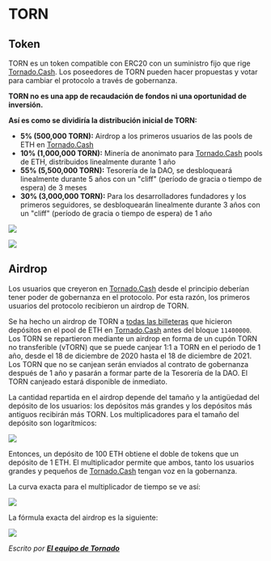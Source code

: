 # TORN

## Token

TORN es un token compatible con ERC20 con un suministro fijo que rige [Tornado.Cash](https://tornado.cash). Los poseedores de TORN pueden hacer propuestas y votar para cambiar el protocolo a través de gobernanza.

**TORN no es una app de recaudación de fondos ni una oportunidad de inversión.**

**Así es como se dividiría la distribución inicial de TORN:**

* **5% (500,000 TORN):** Airdrop a los primeros usuarios de las pools de ETH en [Tornado.Cash](https://tornado.cash)
* **10% (1,000,000 TORN):** Minería de anonimato para [Tornado.Cash](https://tornado.cash) pools de ETH, distribuidos linealmente durante 1 año
* **55% (5,500,000 TORN):** Tesorería de la DAO, se desbloqueará linealmente durante 5 años con un "cliff" (período de gracia o tiempo de espera) de 3 meses
* **30% (3,000,000 TORN):** Para los desarrolladores fundadores y los primeros seguidores, se desbloquearán linealmente durante 3 años con un "cliff" (período de gracia o tiempo de espera) de 1 año

![](../.gitbook/assets/1-bjggju1rn4\_qoxgcljfneq.png)

![](../.gitbook/assets/1-gmc0jw8zr5xfvrk5zyqmya.png)

## Airdrop <a href="#f04d" id="f04d"></a>

Los usuarios que creyeron en [Tornado.Cash](https://tornado.cash) desde el principio deberían tener poder de gobernanza en el protocolo. Por esta razón, los primeros usuarios del protocolo recibieron un airdrop de TORN.

Se ha hecho un airdrop de TORN a [todas las billeteras](https://github.com/tornadocash/airdrop/blob/master/airdrop.csv) que hicieron depósitos en el pool de ETH en [Tornado.Cash](https://tornado.cash) antes del bloque `11400000`. Los TORN se repartieron mediante un airdrop en forma de un cupón TORN no transferible (vTORN) que se puede canjear 1:1 a TORN en el periodo de 1 año, desde el 18 de diciembre de 2020 hasta el 18 de diciembre de 2021. Los TORN que no se canjean serán enviados al contrato de gobernanza después de 1 año y pasarán a formar parte de la Tesorería de la DAO. El TORN canjeado estará disponible de inmediato.

La cantidad repartida en el airdrop depende del tamaño y la antigüedad del depósito de los usuarios: los depósitos más grandes y los depósitos más antiguos recibirán más TORN. Los multiplicadores para el tamaño del depósito son logarítmicos:

![](../.gitbook/assets/1-ogfrad8p3gez14zh4jndiq-2x.png)

Entonces, un depósito de 100 ETH obtiene el doble de tokens que un depósito de 1 ETH. El multiplicador permite que ambos, tanto los usuarios grandes y pequeños de [Tornado.Cash](https://tornado.cash) tengan voz en la gobernanza.

La curva exacta para el multiplicador de tiempo se ve así:

![](../.gitbook/assets/1-bje88nlnkbe29-zcs5agkw-2x.png)

La fórmula exacta del airdrop es la siguiente:

![](../.gitbook/assets/1-megm4amqrrkx0qxva9iska-2x.png)

_Escrito por_ [_**El equipo de Tornado**_](https://tornado-cash.medium.com/tornado-cash-governance-proposal-a55c5c7d0703)